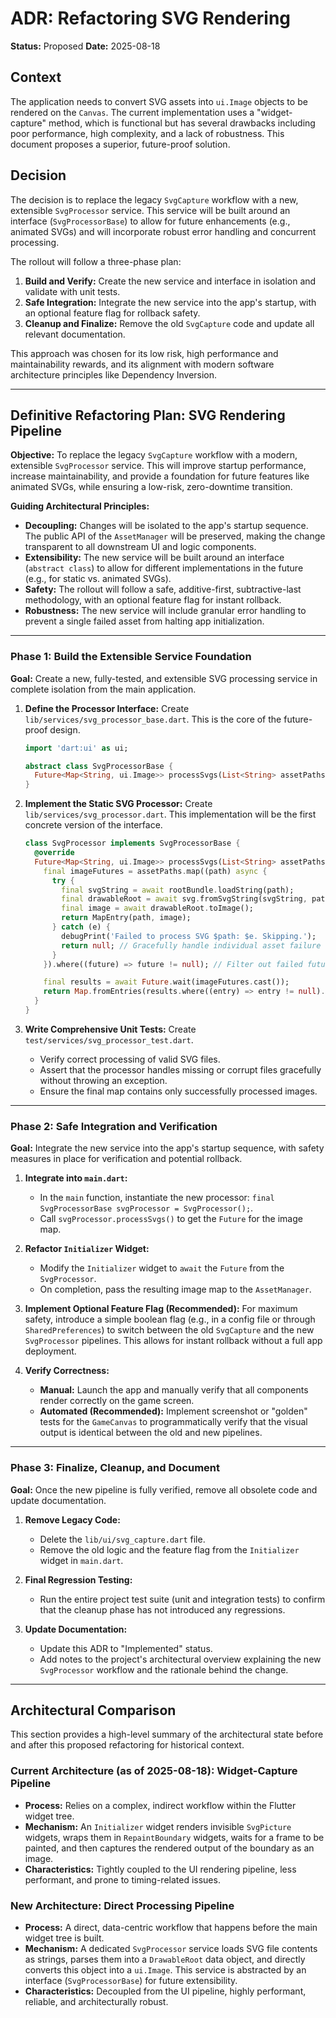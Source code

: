 # ADR: Refactoring SVG Rendering

**Status:** Proposed
**Date:** 2025-08-18

## Context

The application needs to convert SVG assets into `ui.Image` objects to be rendered on the `Canvas`. The current implementation uses a "widget-capture" method, which is functional but has several drawbacks including poor performance, high complexity, and a lack of robustness. This document proposes a superior, future-proof solution.

## Decision

The decision is to replace the legacy `SvgCapture` workflow with a new, extensible `SvgProcessor` service. This service will be built around an interface (`SvgProcessorBase`) to allow for future enhancements (e.g., animated SVGs) and will incorporate robust error handling and concurrent processing.

The rollout will follow a three-phase plan:
1.  **Build and Verify:** Create the new service and interface in isolation and validate with unit tests.
2.  **Safe Integration:** Integrate the new service into the app's startup, with an optional feature flag for rollback safety.
3.  **Cleanup and Finalize:** Remove the old `SvgCapture` code and update all relevant documentation.

This approach was chosen for its low risk, high performance and maintainability rewards, and its alignment with modern software architecture principles like Dependency Inversion.

---

## **Definitive Refactoring Plan: SVG Rendering Pipeline**

**Objective:**
To replace the legacy `SvgCapture` workflow with a modern, extensible `SvgProcessor` service. This will improve startup performance, increase maintainability, and provide a foundation for future features like animated SVGs, while ensuring a low-risk, zero-downtime transition.

**Guiding Architectural Principles:**

*   **Decoupling:** Changes will be isolated to the app's startup sequence. The public API of the `AssetManager` will be preserved, making the change transparent to all downstream UI and logic components.
*   **Extensibility:** The new service will be built around an interface (`abstract class`) to allow for different implementations in the future (e.g., for static vs. animated SVGs).
*   **Safety:** The rollout will follow a safe, additive-first, subtractive-last methodology, with an optional feature flag for instant rollback.
*   **Robustness:** The new service will include granular error handling to prevent a single failed asset from halting app initialization.

---

### **Phase 1: Build the Extensible Service Foundation**

**Goal:** Create a new, fully-tested, and extensible SVG processing service in complete isolation from the main application.

1.  **Define the Processor Interface:** Create `lib/services/svg_processor_base.dart`. This is the core of the future-proof design.
    ```dart
    import 'dart:ui' as ui;

    abstract class SvgProcessorBase {
      Future<Map<String, ui.Image>> processSvgs(List<String> assetPaths);
    }
    ```

2.  **Implement the Static SVG Processor:** Create `lib/services/svg_processor.dart`. This implementation will be the first concrete version of the interface.
    ```dart
    class SvgProcessor implements SvgProcessorBase {
      @override
      Future<Map<String, ui.Image>> processSvgs(List<String> assetPaths) async {
        final imageFutures = assetPaths.map((path) async {
          try {
            final svgString = await rootBundle.loadString(path);
            final drawableRoot = await svg.fromSvgString(svgString, path);
            final image = await drawableRoot.toImage();
            return MapEntry(path, image);
          } catch (e) {
            debugPrint('Failed to process SVG $path: $e. Skipping.');
            return null; // Gracefully handle individual asset failure
          }
        }).where((future) => future != null); // Filter out failed futures

        final results = await Future.wait(imageFutures.cast());
        return Map.fromEntries(results.where((entry) => entry != null).cast());
      }
    }
    ```

3.  **Write Comprehensive Unit Tests:** Create `test/services/svg_processor_test.dart`.
    *   Verify correct processing of valid SVG files.
    *   Assert that the processor handles missing or corrupt files gracefully without throwing an exception.
    *   Ensure the final map contains only successfully processed images.

---

### **Phase 2: Safe Integration and Verification**

**Goal:** Integrate the new service into the app's startup sequence, with safety measures in place for verification and potential rollback.

1.  **Integrate into `main.dart`:**
    *   In the `main` function, instantiate the new processor: `final SvgProcessorBase svgProcessor = SvgProcessor();`.
    *   Call `svgProcessor.processSvgs()` to get the `Future` for the image map.

2.  **Refactor `Initializer` Widget:**
    *   Modify the `Initializer` widget to `await` the `Future` from the `SvgProcessor`.
    *   On completion, pass the resulting image map to the `AssetManager`.

3.  **Implement Optional Feature Flag (Recommended):** For maximum safety, introduce a simple boolean flag (e.g., in a config file or through `SharedPreferences`) to switch between the old `SvgCapture` and the new `SvgProcessor` pipelines. This allows for instant rollback without a full app deployment.

4.  **Verify Correctness:**
    *   **Manual:** Launch the app and manually verify that all components render correctly on the game screen.
    *   **Automated (Recommended):** Implement screenshot or "golden" tests for the `GameCanvas` to programmatically verify that the visual output is identical between the old and new pipelines.

---

### **Phase 3: Finalize, Cleanup, and Document**

**Goal:** Once the new pipeline is fully verified, remove all obsolete code and update documentation.

1.  **Remove Legacy Code:**
    *   Delete the `lib/ui/svg_capture.dart` file.
    *   Remove the old logic and the feature flag from the `Initializer` widget in `main.dart`.

2.  **Final Regression Testing:**
    *   Run the entire project test suite (unit and integration tests) to confirm that the cleanup phase has not introduced any regressions.

3.  **Update Documentation:**
    *   Update this ADR to "Implemented" status.
    *   Add notes to the project's architectural overview explaining the new `SvgProcessor` workflow and the rationale behind the change.

---

## Architectural Comparison

This section provides a high-level summary of the architectural state before and after this proposed refactoring for historical context.

### Current Architecture (as of 2025-08-18): Widget-Capture Pipeline

*   **Process:** Relies on a complex, indirect workflow within the Flutter widget tree.
*   **Mechanism:** An `Initializer` widget renders invisible `SvgPicture` widgets, wraps them in `RepaintBoundary` widgets, waits for a frame to be painted, and then captures the rendered output of the boundary as an image.
*   **Characteristics:** Tightly coupled to the UI rendering pipeline, less performant, and prone to timing-related issues.

### New Architecture: Direct Processing Pipeline

*   **Process:** A direct, data-centric workflow that happens before the main widget tree is built.
*   **Mechanism:** A dedicated `SvgProcessor` service loads SVG file contents as strings, parses them into a `DrawableRoot` data object, and directly converts this object into a `ui.Image`. This service is abstracted by an interface (`SvgProcessorBase`) for future extensibility.
*   **Characteristics:** Decoupled from the UI pipeline, highly performant, reliable, and architecturally robust.
